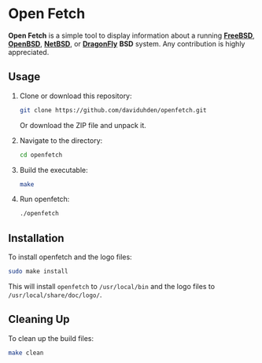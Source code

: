 # Open Fetch

**Open Fetch** is a simple tool to display information about a running [**FreeBSD**](https://www.freebsd.org/), [**OpenBSD**](https://www.openbsd.org/), [**NetBSD**](https://www.netbsd.org/), or [**DragonFly**](https://www.dragonflybsd.org/) **BSD** system. Any contribution is highly appreciated.

## Usage

1. Clone or download this repository:
	```sh
	git clone https://github.com/daviduhden/openfetch.git
	```
	Or download the ZIP file and unpack it.

2. Navigate to the directory:
	```sh
	cd openfetch
	```

3. Build the executable:
	```sh
	make
	```

4. Run openfetch:
	```sh
	./openfetch
	```

## Installation

To install openfetch and the logo files:

```sh
sudo make install
```

This will install `openfetch` to `/usr/local/bin` and the logo files to `/usr/local/share/doc/logo/`.

## Cleaning Up

To clean up the build files:

```sh
make clean
```
